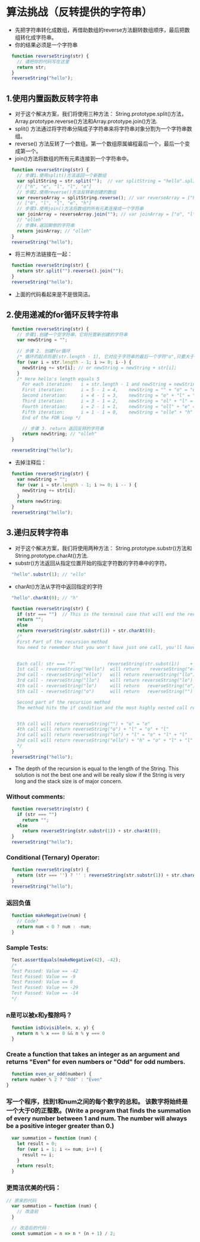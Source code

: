# 算法挑战（反转提供的字符串）
* 先把字符串转化成数组，再借助数组的reverse方法翻转数组顺序，最后把数组转化成字符串。
* 你的结果必须是一个字符串
```js
  function reverseString(str) {
    // 请把你的代码写在这里
    return str;
  }
  reverseString("hello");
```
## 1.使用内置函数反转字符串
* 对于这个解决方案，我们将使用三种方法： String.prototype.split()方法，Array.prototype.reverse()方法和Array.prototype.join()方法.
* split() 方法通过将字符串分隔成子字符串来将字符串对象分割为一个字符串数组。
* reverse() 方法反转了一个数组。第一个数组原属编程最后一个，最后一个变成第一个。
* join()方法将数组的所有元素连接到一个字符串中。
```js
  function reverseString(str) {
    // 步骤1.使用split()方法返回一个新数组
    var splitString = str.split("");  // var splitString = "hello".split("");
    // ["h", "e", "l", "l", "o"]
    // 步骤2.使用reverse()方法反转新创建的数组
    var reverseArray = splitString.reverse(); // var reverseArray = ["h", "e", "l", "l", "o"].reverse();
    // ["0", "l", "l", "e", "h"]
    // 步骤3.使用join()方法将数组的所有元素连接成一个字符串
    var joinArray = reverseArray.join(""); // var joinArray = ["o", "l", "l", "e", "h"].join("");
    // "olleh"
    // 步骤4.返回颠倒的字符串
    return joinArray; // "olleh"
  }
  reverseString("hello");
```
* 将三种方法链接在一起：
```js
  function reverseString(str) {
    return str.split("").reverse().join("");
  }
  reverseString("hello");
```
* 上面的代码看起来是不是很简洁。
## 2.使用递减的for循环反转字符串
```js
  function reverseString(str) {
    // 步骤1.创建一个空字符串，它将托管新创建的字符串
    var newString = "";
  
    // 步骤 2. 创建for循环
    /* 循环的起点将是(str.length - 1), 它对应于字符串的最后一个字符"o",只要大于或等于0，循环就会继续  在每次迭代后递减i */
    for (var i = str.length - 1; i >= 0; i--) {
      newString += str[i]; // or newString = newString + str[i];
    }
    /* Here hello's length equals 5
      For each iteration:   i = str.length - 1 and newString = newString + str[i]
      First iteration:      i = 5 - 1 = 4,    newString = "" + "o" = "o"
      Second iteration:     i = 4 - 1 = 3,    newString = "o" + "l" = "oll"
      Third iteration:      i = 3 - 1 = 2,    newString = "ol" + "l" = "oll"
      Fourth iteration:     i = 2 - 1 = 1,    newString = "oll" + "e" = "olle"
      Fifth iteration:      i = 1 - 1 = 0,    newString = "olle" + "h" = "olleh"
      End of the FOR Loop */

      // 步骤 3. return 返回反转的字符串
      return newString; // "olleh"
  }

  reverseString("hello");
```
* 去掉注释后：
```js
  function reverseString(str) {
    var newString = "";
    for (var i = str.length - 1; i >= 0; i -- ) {
      newString += str[i];
    }
    return newString;
  }
  reverseString("hello");
```
## 3.递归反转字符串
* 对于这个解决方案，我们将使用两种方法： String.prototype.substr()方法和String.prototype.charAt()方法.
* substr()方法返回从指定位置开始的指定字符数的字符串中的字符。
```js
  "hello".substr(1); // "ello"
```
* charAt()方法从字符中返回指定的字符
```js
  "hello".charAt(0); // "h"
```

```js
  function reverseString(str) {
    if (str === "")  // This is the terminal case that will end the recursion
    return "";
    else 
    return reverseString(str.substr(1)) + str.charAt(0);
    /*
    First Part of the recursion method
    You need to remember that you won't have just one call, you'll have several nested calls 
    

    Each call: str === "?"            reverseString(str.subst(1))    + str.charAt(0)
    1st call - reverseString("Hello")  will return    reverseString("ello")    + "h"
    2nd call - reverseString("ello")   will return reverseString("llo")      + "e"
    3rd call - reverseString("llo")    will return reverseString("lo")       + "l"
    4th call - reverseString("lo")     will return   reverseString("o")        + "l"
    5th call - reverseString("o")      will return   reverseString("")         + "o"

    Second part of the recursion method
    The method hits the if condition and the most highly nested call returns immediately


    5th call will return reverseString("") + "o" = "o"
    4th call will return reverseString("o") + "l" = "o" + "l"
    3rd call will return reverseString("lo") + "l" = "o" + "l" + "l"
    2nd call will return reverseString("ello") + "h" = "o" + "l" + "l" + "e" + "h"
    */
  }
  reverseString("hello");
```
* The depth of the recursion is equal to the length of the String. This solution is not the best one and will be really slow if the String is very long and the stack size is of major concern.
###  Without comments:
```js
  function reverseString(str) {
    if (str === "")
      return "";
    else
      return reverseString(str.substr(1)) + str.charAt(0);  
  }
  reverseString("hello");
```

### Conditional (Ternary) Operator:
```js
  function reverseString(str) {
    return (str === '') ? '' : reverseString(str.substr(1)) + str.charAt(0);
  }
  reverseString("hello");
```
### 返回负值
```js
  function makeNegative(num) {
    // Code?
    return num < 0 ? num : -num;
  }
```
### Sample Tests:
```js
  Test.assertEquals(makeNegative(42), -42);
  /*
  Test Passed: Value == -42
  Test Passed: Value == -9
  Test Passed: Value == 0
  Test Passed: Value == -29
  Test Passed: Value == -14
  */

```
### n是可以被x和y整除吗？
```js
  function isDivisible(n, x, y) {
    return n % x === 0 && n % y === 0
  }
```
### Create a function that takes an integer as an argument and returns "Even" for even numbers or "Odd" for odd numbers.
```js
  function even_or_odd(number) {
  return number % 2 ? "Odd" : "Even"
}
```
### 写一个程序，找到1和num之间的每个数字的总和。 该数字将始终是一个大于0的正整数。(Write a program that finds the summation of every number between 1 and num. The number will always be a positive integer greater than 0.)
```js
  var summation = function (num) {
    let result = 0;
    for (var i = 1; i <= num; i++) {
      result += i;
    }
    return result;
  }
```
### 更简洁优美的代码：
```js
// 原来的代码
  var summation = function (num) {
    // 改造前 
  }
```
```js
  // 改造后的代码：
  const summation = n => n * (n + 1) / 2;
```